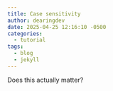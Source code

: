 ```yaml
---
title: Case sensitivity
author: dearingdev
date: 2025-04-25 12:16:10 -0500
categories:
  - tutorial
tags:
  - blog
  - jekyll
---
```

Does this actually matter?

